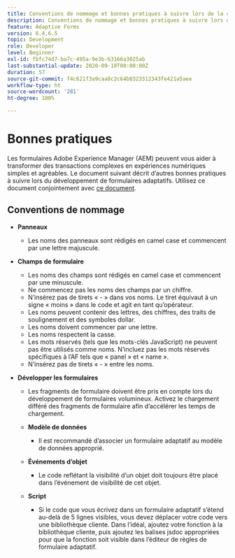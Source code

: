 ```yaml
---
title: Conventions de nommage et bonnes pratiques à suivre lors de la création de formulaires adaptatifs
description: Conventions de nommage et bonnes pratiques à suivre lors de la création de formulaires adaptatifs
feature: Adaptive Forms
version: 6.4,6.5
topic: Development
role: Developer
level: Beginner
exl-id: fbfc74d7-ba7c-495a-9e3b-63166a3025ab
last-substantial-update: 2020-09-10T00:00:00Z
duration: 57
source-git-commit: f4c621f3a9caa8c2c64b8323312343fe421a5aee
workflow-type: ht
source-wordcount: '281'
ht-degree: 100%

---
```


# Bonnes pratiques

Les formulaires Adobe Experience Manager (AEM) peuvent vous aider à transformer des transactions complexes en expériences numériques simples et agréables. Le document suivant décrit d’autres bonnes pratiques à suivre lors du développement de formulaires adaptatifs. Utilisez ce document conjointement avec [ce document](https://helpx.adobe.com/experience-manager/6-3/forms/using/adaptive-forms-best-practices.html?lang=fr#Overview).

## Conventions de nommage

* **Panneaux**
   * Les noms des panneaux sont rédigés en camel case et commencent par une lettre majuscule.

* **Champs de formulaire**
   * Les noms des champs sont rédigés en camel case et commencent par une minuscule.
   * Ne commencez pas les noms des champs par un chiffre.
   * N’insérez pas de tirets « - » dans vos noms. Le tiret équivaut à un signe « moins » dans le code et agit en tant qu’opérateur.
   * Les noms peuvent contenir des lettres, des chiffres, des traits de soulignement et des symboles dollar.
   * Les noms doivent commencer par une lettre.
   * Les noms respectent la casse.
   * Les mots réservés (tels que les mots-clés JavaScript) ne peuvent pas être utilisés comme noms. N’incluez pas les mots réservés spécifiques à l’AF tels que « panel » et « name ».
   * N’insérez pas de tirets « - » entre les noms.
* **Développer les formulaires**
   * Les fragments de formulaire doivent être pris en compte lors du développement de formulaires volumineux. Activez le chargement différé des fragments de formulaire afin d’accélérer les temps de chargement.
   * **Modèle de données**
      * Il est recommandé d’associer un formulaire adaptatif au modèle de données approprié.

   * **Événements d’objet**
      * Le code reflétant la visibilité d’un objet doit toujours être placé dans l’événement de visibilité de cet objet.
   * **Script**
      * Si le code que vous écrivez dans un formulaire adaptatif s’étend au-delà de 5 lignes visibles, vous devez déplacer votre code vers une bibliothèque cliente. Dans l’idéal, ajoutez votre fonction à la bibliothèque cliente, puis ajoutez les balises jsdoc appropriées pour que la fonction soit visible dans l’éditeur de règles de formulaire adaptatif.
